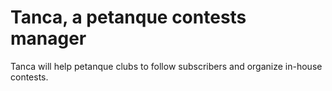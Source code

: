 # Tanca, a petanque contests manager

Tanca will help petanque clubs to follow subscribers and organize in-house contests.


